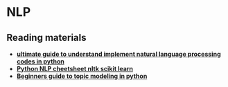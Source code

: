 # NLP


## Reading materials

  * [**ultimate guide to understand implement natural language processing codes in python**](ultimate-guide-to-understand-implement-natural-language-processing-codes-in-python)  
  * [**Python NLP cheetsheet nltk scikit learn**](http://billchambers.me/tutorials/2015/01/14/python-nlp-cheatsheet-nltk-scikit-learn.html)
  * [**Beginners guide to topic modeling in python**](https://www.analyticsvidhya.com/blog/2016/08/beginners-guide-to-topic-modeling-in-python/)
